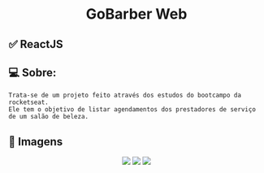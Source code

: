 <h1 align="center"> GoBarber Web</h1>

## ✅ ReactJS

## 💻 Sobre:

```
Trata-se de um projeto feito através dos estudos do bootcampo da rocketseat.
Ele tem o objetivo de listar agendamentos dos prestadores de serviço de um salão de beleza.
```

## 🔗 Imagens

<p align="center">
<img src="https://user-images.githubusercontent.com/40183867/89481037-3e02cf00-d76d-11ea-813d-3448efb47476.png" />
<img src="https://user-images.githubusercontent.com/40183867/89481309-d7ca7c00-d76d-11ea-9c6e-cc41d8191c63.png" />
<img src="https://user-images.githubusercontent.com/40183867/89481360-ee70d300-d76d-11ea-86fc-70da3638ff16.png"/>
</p>

```
